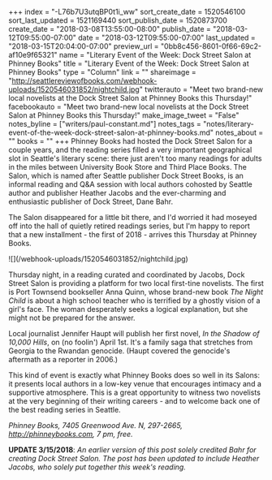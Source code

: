 +++
index = "-L76b7U3utqBP0t1i_ww"
sort_create_date = 1520546100
sort_last_updated = 1521169440
sort_publish_date = 1520873700
create_date = "2018-03-08T13:55:00-08:00"
publish_date = "2018-03-12T09:55:00-07:00"
date = "2018-03-12T09:55:00-07:00"
last_updated = "2018-03-15T20:04:00-07:00"
preview_url = "0bb8c456-8601-0f66-69c2-af10e9f65321"
name = "Literary Event of the Week: Dock Street Salon at Phinney Books"
title = "Literary Event of the Week: Dock Street Salon at Phinney Books"
type = "Column"
link = ""
shareimage = "http://seattlereviewofbooks.com/webhook-uploads/1520546031852/nightchild.jpg"
twitterauto = "Meet two brand-new local novelists at the Dock Street Salon at Phinney Books this Thursday!"
facebookauto = "Meet two brand-new local novelists at the Dock Street Salon at Phinney Books this Thursday!"
make_image_tweet = "False"
notes_byline = ["writers/paul-constant.md"]
notes_tags = "notes/literary-event-of-the-week-dock-street-salon-at-phinney-books.md"
notes_about = ""
books = ""
+++
Phinney Books had hosted the Dock Street Salon for a couple years, and the reading series filled a very important geographical slot in Seattle's literary scene: there just aren't too many readings for adults in the miles between University Book Store and Third Place Books. The Salon, which is named after Seattle publisher Dock Street Books, is an informal reading and Q&A session with local authors cohosted by Seattle author and publisher Heather Jacobs and the ever-charming and enthusiastic publisher of Dock Street, Dane Bahr.

The Salon disappeared for a little bit there, and I'd worried it had moseyed off into the hall of quietly retired readings series, but I'm happy to report that a new installment - the first of 2018 - arrives this Thursday at Phinney Books.

<p class="image-left">![](/webhook-uploads/1520546031852/nightchild.jpg)</p>

Thursday night, in a reading curated and coordinated by Jacobs, Dock Street Salon is providing a platform for two local first-tine novelists. The first is Port Townsend bookseller Anna Quinn, whose brand-new book *The Night Child* is about a high school teacher who is terrified by a ghostly vision of a girl's face. The woman desperately seeks a logical explanation, but she might not be prepared for the answer.

Local journalist Jennifer Haupt will publish her first novel, *In the Shadow of 10,000 Hills*, on (no foolin') April 1st. It's a family saga that stretches from Georgia to the Rwandan genocide. (Haupt covered the genocide's aftermath as a reporter in 2006.)

This kind of event is exactly what Phinney Books does so well in its Salons: it presents local authors in a low-key venue that encourages intimacy and a supportive atmosphere. This is a great opportunity to witness two novelists at the very beginning of their writing careers - and to welcome back one of the best reading series in Seattle.

*Phinney Books, 7405 Greenwood Ave. N, 297-2665, http://phinneybooks.com, 7 pm, free.*

**UPDATE 3/15/2018**: *An earlier version of this post solely credited Bahr for creating Dock Street Salon. The post has been updated to include Heather Jacobs, who solely put together this week's reading.*